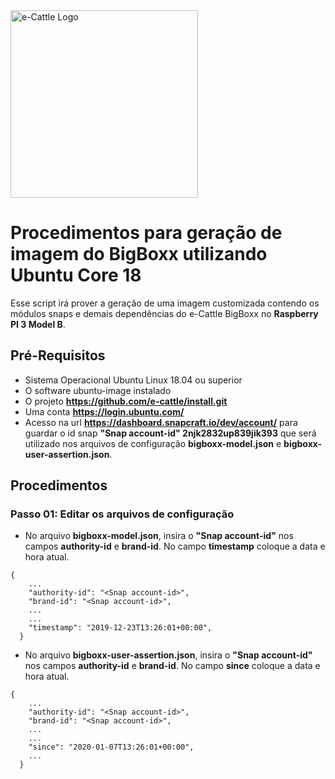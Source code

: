 <img src="https://raw.githubusercontent.com/e-cattle/art/master/eCattle.pnghttps://raw.githubusercontent.com/e-cattle/art/master/eCattle.png" width="300" alt="e-Cattle Logo" />

# Procedimentos para geração de imagem do BigBoxx utilizando Ubuntu Core 18

Esse script irá prover a geração de uma imagem customizada contendo os módulos snaps e demais dependências do e-Cattle BigBoxx no **Raspberry PI 3 Model B**.

## Pré-Requisitos

- Sistema Operacional Ubuntu Linux 18.04 ou superior
- O software ubuntu-image instalado
- O projeto **https://github.com/e-cattle/install.git**
- Uma conta **https://login.ubuntu.com/**
- Acesso na url **https://dashboard.snapcraft.io/dev/account/** para guardar o id snap **"Snap account-id" 2njk2832up839jik393** que será utilizado nos arquivos de configuração **bigboxx-model.json** e **bigboxx-user-assertion.json**.

## Procedimentos

### Passo 01: Editar os arquivos de configuração

- No arquivo **bigboxx-model.json**, insira o **"Snap account-id"** nos campos **authority-id** e **brand-id**. No campo **timestamp** coloque a data e hora atual.

```shell
{
    ...
    "authority-id": "<Snap account-id>",
    "brand-id": "<Snap account-id>",
    ...
    ...
    "timestamp": "2019-12-23T13:26:01+00:00",
  }
```

- No arquivo **bigboxx-user-assertion.json**, insira o **"Snap account-id"** nos campos **authority-id** e **brand-id**. No campo **since** coloque a data e hora atual.

```shell
{
    ...
    "authority-id": "<Snap account-id>",
    "brand-id": "<Snap account-id>",
    ...
    ...
    "since": "2020-01-07T13:26:01+00:00",
    ...
  }
```
